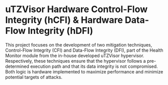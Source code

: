 # uTZVisor Hardware Control-Flow Integrity (hCFI) & Hardware Data-Flow Integrity (hDFI)

This project focuses on the development of two mitigation techniques, Control-Flow Integrity (CFI) and Data-Flow Integrity (DFI), part of the Health Monitor module from the in-house developed uTZVisor hypervisor. Respectively, these techniques ensure that the hypervisor follows a pre-determined execution path and that its data integrity is not compromised. Both logic is hardware implemented to maximize performance and minimize potential targets of attacks.
